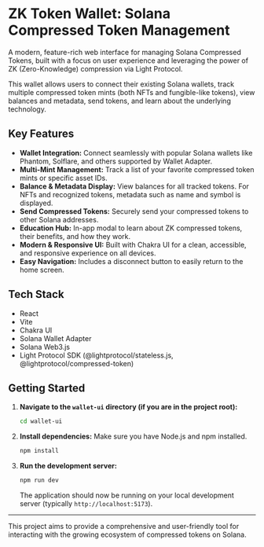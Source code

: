 # ZK Token Wallet: Solana Compressed Token Management

A modern, feature-rich web interface for managing Solana Compressed Tokens, built with a focus on user experience and leveraging the power of ZK (Zero-Knowledge) compression via Light Protocol.

This wallet allows users to connect their existing Solana wallets, track multiple compressed token mints (both NFTs and fungible-like tokens), view balances and metadata, send tokens, and learn about the underlying technology.

## Key Features

- **Wallet Integration:** Connect seamlessly with popular Solana wallets like Phantom, Solflare, and others supported by Wallet Adapter.
- **Multi-Mint Management:** Track a list of your favorite compressed token mints or specific asset IDs.
- **Balance & Metadata Display:** View balances for all tracked tokens. For NFTs and recognized tokens, metadata such as name and symbol is displayed.
- **Send Compressed Tokens:** Securely send your compressed tokens to other Solana addresses.
- **Education Hub:** In-app modal to learn about ZK compressed tokens, their benefits, and how they work.
- **Modern & Responsive UI:** Built with Chakra UI for a clean, accessible, and responsive experience on all devices.
- **Easy Navigation:** Includes a disconnect button to easily return to the home screen.

## Tech Stack

- React
- Vite
- Chakra UI
- Solana Wallet Adapter
- Solana Web3.js
- Light Protocol SDK (@lightprotocol/stateless.js, @lightprotocol/compressed-token)

## Getting Started

1.  **Navigate to the `wallet-ui` directory (if you are in the project root):**
    ```bash
    cd wallet-ui
    ```
2.  **Install dependencies:**
    Make sure you have Node.js and npm installed.
    ```bash
    npm install
    ```
3.  **Run the development server:**
    ```bash
    npm run dev
    ```
    The application should now be running on your local development server (typically `http://localhost:5173`).

---

This project aims to provide a comprehensive and user-friendly tool for interacting with the growing ecosystem of compressed tokens on Solana.
